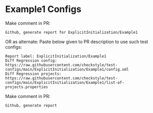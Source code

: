 # Example1 Configs
Make comment in PR:
```
Github, generate report for ExplicitInitialization/Example1
```
OR as alternate:
Paste below given to PR description to use such test configs:
```
Report label: ExplicitInitialization/Example1
Diff Regression config: https://raw.githubusercontent.com/checkstyle/test-configs/main/ExplicitInitialization/Example1/config.xml
Diff Regression projects: https://raw.githubusercontent.com/checkstyle/test-configs/main/ExplicitInitialization/Example1/list-of-projects.properties
```
Make comment in PR:
```
Github, generate report
```
